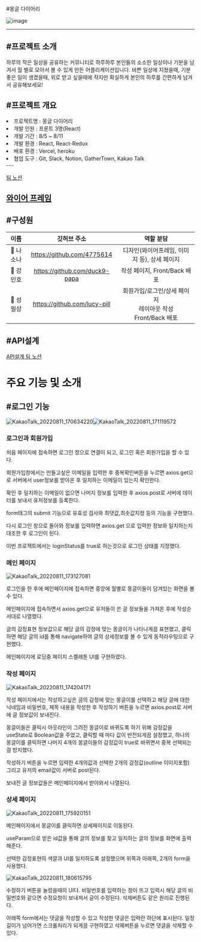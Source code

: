 #몽글 다이어리

![image](https://user-images.githubusercontent.com/107654769/184087207-119c8d22-4dc2-41eb-9427-dff4c27e4c5c.png)

---
#프로젝트 소개
---
하루의 작은 일상을 공유하는 커뮤니티로 하루하루 본인들의 소소한 일상이나 기분을 남겨서 월 별로 모아서 볼 수 있게 만든 어플리케이션입니다.
바쁜 일상에 지쳤을때, 기분 좋은 일이 생겼을때, 위로 받고 싶을때에 작지만 확실하게 본인의 하루를 간편하게 남겨서 공유해보세요!

#프로젝트 개요
---
<li>프로젝트명 : 몽글 다이어리</li>
<li>개발 인원 : 프론트 3명(React)</li>
<li>개발 기간 : 8/5 ~ 8/11</li>
<li>개발 환경 : React, React-Redux</li>
<li>배포 환경 : Vercel, heroku</li>
<li>협업 도구 : Git, Slack, Notion, GatherTown, Kakao Talk</li>
---

<a href="https://teamsparta.notion.site/5-1a97b6245a0849b7b5d8b31ffd84cfb6">팀 노션</a>


<a href="https://s3.us-west-2.amazonaws.com/secure.notion-static.com/5f9870d7-3cd9-45e8-a434-7d70e81c6d6f/%E1%84%8B%E1%85%B5%E1%86%AF%E1%84%80%E1%85%B5%E1%84%8C%E1%85%A1%E1%86%BC_%E1%84%8B%E1%85%AA%E1%84%8B%E1%85%B5%E1%84%8B%E1%85%A5%E1%84%91%E1%85%B3%E1%84%85%E1%85%A6%E1%84%8B%E1%85%B5%E1%86%B7_%E1%84%8E%E1%85%AC%E1%84%8C%E1%85%A9%E1%86%BC.pdf?X-Amz-Algorithm=AWS4-HMAC-SHA256&X-Amz-Content-Sha256=UNSIGNED-PAYLOAD&X-Amz-Credential=AKIAT73L2G45EIPT3X45%2F20220811%2Fus-west-2%2Fs3%2Faws4_request&X-Amz-Date=20220811T074215Z&X-Amz-Expires=86400&X-Amz-Signature=94129e937761a8e592df780089e1f6805e64b83479adf3eadd8be574cf7b954e&X-Amz-SignedHeaders=host&response-content-disposition=filename%20%3D%22%25E1%2584%258B%25E1%2585%25B5%25E1%2586%25AF%25E1%2584%2580%25E1%2585%25B5%25E1%2584%258C%25E1%2585%25A1%25E1%2586%25BC_%25E1%2584%258B%25E1%2585%25AA%25E1%2584%258B%25E1%2585%25B5%25E1%2584%258B%25E1%2585%25A5%25E1%2584%2591%25E1%2585%25B3%25E1%2584%2585%25E1%2585%25A6%25E1%2584%258B%25E1%2585%25B5%25E1%2586%25B7_%25E1%2584%258E%25E1%2585%25AC%25E1%2584%258C%25E1%2585%25A9%25E1%2586%25BC.pdf%22&x-id=GetObject">와이어 프레임</a>
---

#구성원
---
|   이름    |         깃허브 주소         |                            역할 분담                            |
| :-------: | :-------------------------: | :-------------------------------------------------------------: |
|  👧 나소나  | https://github.com/4775614 |  디자인(와이어프레임, 이미지 등), 상세 페이지  |
| 👦 강인호  | https://github.com/duck9-papa | 작성 페이지, Front/Back 배포 |
| 👦 성필상  | https://github.com/lucy-pill | 회원가입/로그인/상세 페이지 <br/> 레이아웃 작성 <br/>Front/Back 배포 |

#API설계
---
<a href="https://teamsparta.notion.site/68213ae61b194200814a67d565e13f15?v=6b986b29144240cc832134d4b702b611">API설계 팀 노션</a>


<h1>주요 기능 및 소개</h1>


#로그인 기능
---
![KakaoTalk_20220811_170634220](https://user-images.githubusercontent.com/107654769/184092101-616f3187-64a2-40ac-a1e3-7cd74e1887e8.png)![KakaoTalk_20220811_171119572](https://user-images.githubusercontent.com/107654769/184091320-9e22d080-d4f2-4dc1-9bbb-0f9ba6b5b962.png)


<h3>로그인과 회원가입</h3>

처음 페이지에 접속하면 로그인 창으로 연결이 되고, 로그인 혹은 회원가입을 할 수 있다.


회원가입창에서는 만들고싶은 이메일을 입력한 후 중복확인버튼을 누르면 axios.get으로 서버에서 user정보를 받아온 후 일치하는 이메일이 있는지 확인한다.


확인 후 일치하는 이메일이 없으면 나머지 정보를 입력한 후 axios.post로 서버에 데이터를 보내서 유저정보를 등록한다.


form태그의 submit 기능으로 유효성 검사와 최댓값,최솟값지정 등의 기능을 구현했다.


다시 로그인 창으로 돌아와 정보를 입력하면 axios.get 으로 입력한 정보와 일치하는지 대조한 후 로그인이 된다.


이번 프로젝트에서는 loginStatus를 true로 하는것으로 로그인 상태를 지정했다.


<h3>메인 페이지</h3>

![KakaoTalk_20220811_173127081](https://user-images.githubusercontent.com/107654769/184094760-6bb9ca6d-0960-4300-a7b3-d6e8aec8899b.png)


로그인을 한 후에 메인페이지에 접속하면 중앙에 월별로 몽글이들이 담겨있는 화면을 볼 수 있다.


메인페이지에 접속하면서 axios.get으로 유저들이 쓴 글 정보들을 가져온 후에 작성순서대로 나열했다.


글의 감정표현 정보값으로 해당 글의 감정에 맞는 몽글이가 나타나게끔 표현했고, 클릭하면 해당 글의 id를 통해 navigate하여 글의 상세정보를 볼 수 있게 동적라우팅으로 구현했다.


메인페이지에 로딩중 페이지 스켈레톤 UI를 구현하였다.


<h3>작성 페이지</h3>

![KakaoTalk_20220811_174204171](https://user-images.githubusercontent.com/107654769/184096284-4a540e2e-da56-4cc7-815f-4a833694fecb.png)


작성 페이지에서는 작성하고싶은 글의 감정에 맞는 몽글이를 선택하고 해당 글에 대한 닉네임과 비밀번호, 제목 내용을 작성한 후 작성하기 버튼을 누르면 axios.post로 서버에 글 정보값이 보내진다.



몽글이들은 클릭시 아웃라인이 그려진 몽글이로 바뀌도록 하기 위해 감정값을 useState로 Boolean값을 주었고, 클릭할 때 마다 값이 반전되게끔 설정했고, 하나의 몽글이를 클릭하면 나머지 4개의 몽글이들의 감정값이 true로 바뀌면서 중복 선택되는걸 방지했다.


작성하기 버튼을 누르면 입력한 4개의값과 선택한 2개의 감정값(outline 이미지포함) 그리고 유저의 email값이 서버로 post된다.


보내진 글 정보값들은 메인페이지에서 받아와서 나열된다.


<h3>상세 페이지</h3>

![KakaoTalk_20220811_175920151](https://user-images.githubusercontent.com/107654769/184100883-7c15fd1d-3826-4fe5-857e-bbb463a3b9bf.png)


메인페이지에서 몽글이를 클릭하면 상세페이지로 이동된다.


useParam으로 받은 id값을 통해 글의 정보를 찾고 일치하는 글의 정보를 화면에 출력해준다.


선택한 감정표현의 색깔과 UI를 일치하도록 설정했으며 위쪽과 아래쪽, 2개의 form을 사용했다.

![KakaoTalk_20220811_180615795](https://user-images.githubusercontent.com/107654769/184100974-36c6e849-0a35-4e5a-8314-9fd71fc48cb8.png)

수정하기 버튼을 눌렀을때의 UI다. 비밀번호를 입력하는 창이 뜨고 입력시 해당 글의 비밀번호와 같으면 수정요청이 보내져서 글이 수정된다. 삭제버튼도 같은 원리로 진행된다.


아래쪽 form에서는 댓글을 작성할 수 있고 작성한 댓글은 입력란 하단에 표시된다. 일정 길이가 넘어가면 스크롤처리가 되게끔 구현하였고 삭제버튼을 누르면 댓글을 삭제할 수 있다.
